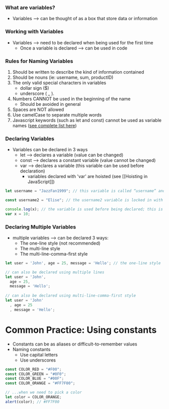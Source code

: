 ### What are variables?
* Variables --> can be thought of as a box that store data or information

### Working with Variables
* Variables --> need to be declared when being used for the first time 
	* Once a variable is declared --> can be used in code

### Rules for Naming Variables
1) Should be written to  describe the kind of information contained
2) Should be nouns (ie: username, sum, productID)
3) The only valid special characters in variables
	* dollar sign ($)
	* underscore ( _ ).
4) Numbers CANNOT be used in the beginning of the name
	* Should be avoided in general
5) Spaces are NOT allowed 
6) Use camelCase to separate multiple words
7) Javascript keywords (such as let and const) cannot be used as variable names ([see complete list here](https://developer.mozilla.org/en-US/docs/Web/JavaScript/Reference/Lexical_grammar#keywords))

### Declaring Variables
* Variables can be declared in 3 ways
	* let --> declares a variable (value can be changed)
	* const --> declares a constant variable (value cannot be changed)
	* var --> declares a variable (this variable can be used before declaration)
		* variables declared with 'var' are hoisted (see [[Hoisting in JavaScript]])
```js
let username = "JazzFan1999"; // this variable is called “username” and given a value of JazzFan1999 */

const username2 = "Elise"; // the username2 variable is locked in with the value “Elise” and cannot be changed

console.log(x); // the variable is used before being declared; this is possible because var was used 
var x = 10;
```

### Declaring Multiple Variables
* multiple variables --> can be declared 3 ways:
	* The one-line style (not recommended)
	* The multi-line style 
	* The multi-line-comma-first style
```js
let user = 'John', age = 25, message = 'Hello'; // the one-line style

// can also be declared using multiple lines
let user = 'John',
  age = 25,
  message = 'Hello';
  
// can also be declared using multi-line-comma-first style
let user = 'John'
  , age = 25
  , message = 'Hello';
```

# Common Practice: Using constants
* Constants can be as aliases or difficult-to-remember values 
* Naming constants
	* Use capital letters
	* Use underscores
```js
const COLOR_RED = "#F00";
const COLOR_GREEN = "#0F0";
const COLOR_BLUE = "#00F";
const COLOR_ORANGE = "#FF7F00";

// ...when we need to pick a color
let color = COLOR_ORANGE;
alert(color); // #FF7F00
```
